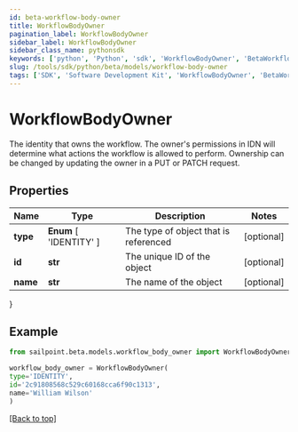 ```yaml
---
id: beta-workflow-body-owner
title: WorkflowBodyOwner
pagination_label: WorkflowBodyOwner
sidebar_label: WorkflowBodyOwner
sidebar_class_name: pythonsdk
keywords: ['python', 'Python', 'sdk', 'WorkflowBodyOwner', 'BetaWorkflowBodyOwner'] 
slug: /tools/sdk/python/beta/models/workflow-body-owner
tags: ['SDK', 'Software Development Kit', 'WorkflowBodyOwner', 'BetaWorkflowBodyOwner']
---
```


# WorkflowBodyOwner

The identity that owns the workflow.  The owner's permissions in IDN will determine what actions the workflow is allowed to perform.  Ownership can be changed by updating the owner in a PUT or PATCH request.

## Properties

Name | Type | Description | Notes
------------ | ------------- | ------------- | -------------
**type** |  **Enum** [  'IDENTITY' ] | The type of object that is referenced | [optional] 
**id** | **str** | The unique ID of the object | [optional] 
**name** | **str** | The name of the object | [optional] 
}

## Example

```python
from sailpoint.beta.models.workflow_body_owner import WorkflowBodyOwner

workflow_body_owner = WorkflowBodyOwner(
type='IDENTITY',
id='2c91808568c529c60168cca6f90c1313',
name='William Wilson'
)

```
[[Back to top]](#) 

